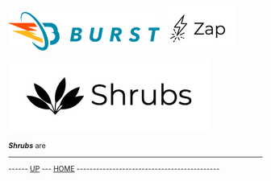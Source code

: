 ![Burst](../../documentation/burst_h_small.png "")  ![](./zap_small.png "")

![](./shrubs.png "")

___Shrubs___ are


---
------ [UP](../readme.md) ---  [HOME](../../readme.md) --------------------------------------------
